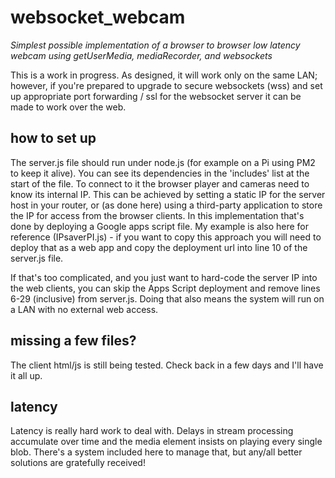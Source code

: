 
# websocket_webcam

*Simplest possible implementation of a browser to browser low latency webcam using getUserMedia, mediaRecorder, and websockets*

This is a work in progress. As designed, it will work only on the same LAN; however, if you're prepared to upgrade to secure websockets (wss) and set up appropriate port forwarding / ssl for the websocket server it can be made to work over the web.

## how to set up

The server.js file should run under node.js (for example on a Pi using PM2 to keep it alive). You can see its dependencies in the 'includes' list at the start of the file. To connect to it the browser player and cameras need to know its internal IP. This can be achieved by setting a static IP for the server host in your router, or (as done here) using a third-party application to store the IP for access from the browser clients. In this implementation that's done by deploying a Google apps script file. My example is also here for reference (IPsaverPI.js) - if you want to copy this approach you will need to deploy that as a web app and copy the deployment url into line 10 of the server.js file. 

If that's too complicated, and you just want to hard-code the server IP into the web clients, you can skip the Apps Script deployment and remove lines 6-29 (inclusive) from server.js. Doing that also means the system will run on a LAN with no external web access.

## missing a few files?

The client html/js is still being tested. Check back in a few days and I'll have it all up.

## latency
Latency is really hard work to deal with. Delays in stream processing accumulate over time and the media element insists on playing every single blob. There's a system included here to manage that, but any/all better solutions are gratefully received!
